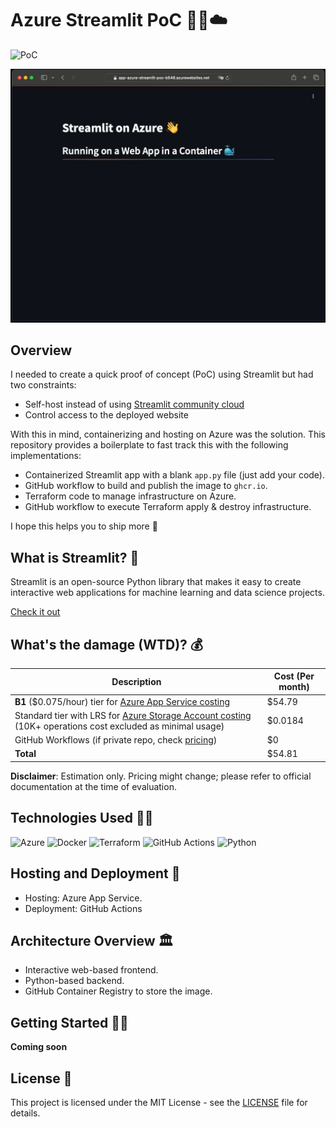 # Azure Streamlit PoC 🐳🚀☁️

![PoC](https://img.shields.io/badge/Release_Stage-PoC-yellow?color=%23FF4500)

<img src="./images/website.png" alt="adr"/>

## Overview

I needed to create a quick proof of concept (PoC) using Streamlit but had two constraints:
- Self-host instead of using [Streamlit community cloud](https://streamlit.io/cloud)
- Control access to the deployed website

With this in mind, containerizing and hosting on Azure was the solution. This repository provides a boilerplate to fast track this with the following implementations:
- Containerized Streamlit app with a blank `app.py` file (just add your code).
- GitHub workflow to build and publish the image to `ghcr.io`.
- Terraform code to manage infrastructure on Azure.
- GitHub workflow to execute Terraform apply & destroy infrastructure.

I hope this helps you to ship more 🚀

## What is Streamlit? 🤔

Streamlit is an open-source Python library that makes it easy to create interactive web applications for machine learning and data science projects.

[Check it out](https://streamlit.io/)

## What's the damage (WTD)? 💰

| Description | Cost (Per month) |
| ---- | ----------- |
| **B1** ($0.075/hour) tier for [Azure App Service costing](https://azure.microsoft.com/en-us/pricing/details/app-service/windows/#pricing) | $54.79 |
| Standard tier with LRS for [Azure Storage Account costing](https://azure.microsoft.com/en-us/pricing/details/storage/blobs/) (10K+ operations cost excluded as minimal usage) | $0.0184 |
| GitHub Workflows (if private repo, check [pricing](https://github.com/pricing)) | $0 |
|  **Total**   | $54.81 |

**Disclaimer**: Estimation only. Pricing might change; please refer to official documentation at the time of evaluation.

## Technologies Used 🧑‍💻

![Azure](https://img.shields.io/badge/azure-%230072C6.svg?style=for-the-badge&logo=microsoftazure&logoColor=white)
![Docker](https://img.shields.io/badge/docker-%230db7ed.svg?style=for-the-badge&logo=docker&logoColor=white)
![Terraform](https://img.shields.io/badge/terraform-%235835CC.svg?style=for-the-badge&logo=terraform&logoColor=white)
![GitHub Actions](https://img.shields.io/badge/github%20actions-%232671E5.svg?style=for-the-badge&logo=githubactions&logoColor=white)
![Python](https://img.shields.io/badge/python-3670A0?style=for-the-badge&logo=python&logoColor=ffdd54)

## Hosting and Deployment 🚀

- Hosting: Azure App Service.
- Deployment: GitHub Actions

## Architecture Overview 🏛️

- Interactive web-based frontend.
- Python-based backend.
- GitHub Container Registry to store the image.

## Getting Started 🧑‍💻

**Coming soon**

## License 📝

This project is licensed under the MIT License - see the [LICENSE](LICENSE) file for details.